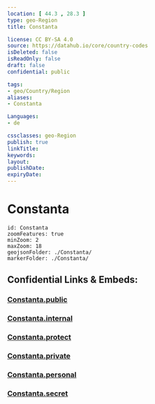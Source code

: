 ```yaml
---
location: [ 44.3 , 28.3 ] 
type: geo-Region
title: Constanta

license: CC BY-SA 4.0
source: https://datahub.io/core/country-codes
isDeleted: false
isReadOnly: false
draft: false
confidential: public

tags:
- geo/Country/Region
aliases:
- Constanta

Languages:
- de

cssclasses: geo-Region
publish: true
linkTitle: 
keywords: 
layout: 
publishDate: 
expiryDate: 
---
```


# Constanta

```leaflet
id: Constanta
zoomFeatures: true 
minZoom: 2 
maxZoom: 18
geojsonFolder: ./Constanta/
markerFolder: ./Constanta/
```


## Confidential Links & Embeds: 

### [Constanta.public](/_public/\Earth\Continent\Europe\Europe~East\Romania\Regions~Romania\Romania~Sud-EstConstanta.public.md) 

### [Constanta.internal](/_internal/\Earth\Continent\Europe\Europe~East\Romania\Regions~Romania\Romania~Sud-EstConstanta.internal.md) 

### [Constanta.protect](/_protect/\Earth\Continent\Europe\Europe~East\Romania\Regions~Romania\Romania~Sud-EstConstanta.protect.md) 

### [Constanta.private](/_private/\Earth\Continent\Europe\Europe~East\Romania\Regions~Romania\Romania~Sud-EstConstanta.private.md) 

### [Constanta.personal](/_personal/\Earth\Continent\Europe\Europe~East\Romania\Regions~Romania\Romania~Sud-EstConstanta.personal.md) 

### [Constanta.secret](/_secret/\Earth\Continent\Europe\Europe~East\Romania\Regions~Romania\Romania~Sud-EstConstanta.secret.md)


